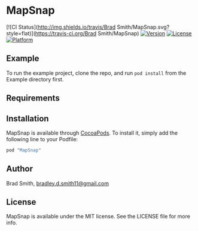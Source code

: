 # MapSnap

[![CI Status](http://img.shields.io/travis/Brad Smith/MapSnap.svg?style=flat)](https://travis-ci.org/Brad Smith/MapSnap)
[![Version](https://img.shields.io/cocoapods/v/MapSnap.svg?style=flat)](http://cocoapods.org/pods/MapSnap)
[![License](https://img.shields.io/cocoapods/l/MapSnap.svg?style=flat)](http://cocoapods.org/pods/MapSnap)
[![Platform](https://img.shields.io/cocoapods/p/MapSnap.svg?style=flat)](http://cocoapods.org/pods/MapSnap)

## Example

To run the example project, clone the repo, and run `pod install` from the Example directory first.

## Requirements

## Installation

MapSnap is available through [CocoaPods](http://cocoapods.org). To install
it, simply add the following line to your Podfile:

```ruby
pod "MapSnap"
```

## Author

Brad Smith, bradley.d.smith11@gmail.com

## License

MapSnap is available under the MIT license. See the LICENSE file for more info.
